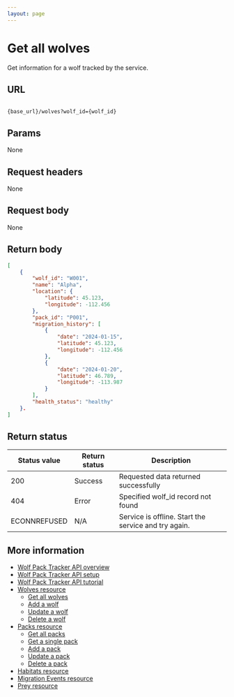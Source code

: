 ```yaml
---
layout: page
---
```


# Get all wolves

Get information for a wolf tracked by the service.

## URL

```shell

{base_url}/wolves?wolf_id={wolf_id}
```

## Params

None

## Request headers

None

## Request body

None

## Return body

```JSON
[
    {
        "wolf_id": "W001",
        "name": "Alpha",
        "location": {
            "latitude": 45.123,
            "longitude": -112.456
        },
        "pack_id": "P001",
        "migration_history": [
            {
                "date": "2024-01-15",
                "latitude": 45.123,
                "longitude": -112.456
            },
            {
                "date": "2024-01-20",
                "latitude": 46.789,
                "longitude": -113.987
            }
        ],
        "health_status": "healthy"
    }.   
]
```

## Return status

| Status value | Return status | Description |
| ------------- | ----------- | ----------- |
| 200 | Success | Requested data returned successfully |
| 404 | Error | Specified wolf_id record not found |
|ECONNREFUSED | N/A | Service is offline. Start the service and try again. |

## More information

* [Wolf Pack Tracker API overview](../index.md)
* [Wolf Pack Tracker API setup](../getting-started.md)
* [Wolf Pack Tracker API tutorial](../_config.ymltutorials/tutorials.md)
* [Wolves resource](wolves.md)
    * [Get all wolves](wolves-get-all.md)
    * [Add a wolf](wolves-post.md)
    * [Update a wolf](wolves-put.md)
    * [Delete a wolf](wolves-delete.md)
* [Packs resource](packs.md)
    * [Get all packs](packs-get-all.md)
    * [Get a single pack](packs-get-single.md)
    * [Add a pack](packs-post.md)
    * [Update a  pack](packs-put.md)
    * [Delete a pack](packs-delete.md)
* [Habitats resource](habitats.md)
* [Migration Events resource](migration-events.md)
* [Prey resource](prey.md)

